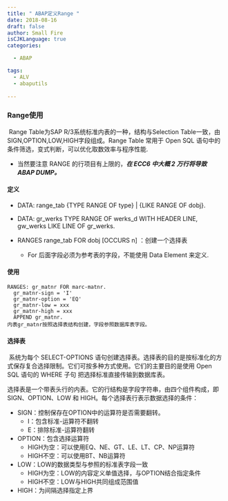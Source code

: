 ```yaml
---
title: " ABAP定义Range "
date: 2018-08-16
draft: false
author: Small Fire
isCJKLanguage: true
categories: 

  - ABAP

tags: 
  - ALV
  - abaputils
 
---
```




### Range使用

​	Range Table为SAP R/3系统标准内表的一种，结构与Selection Table一致，由SIGN,OPTION,LOW,HIGH字段组成。Range Table 常用于 Open SQL 语句中的条件筛选，变式判断，可以优化取数效率与程序性能.

- 当然要注意 RANGE 的行项目有上限的，***在 ECC6 中大概 2 万行将导致 ABAP DUMP。***

#### 定义

- DATA: range_tab {TYPE RANGE OF type} | {LIKE RANGE OF dobj}.
  
-  DATA: gr_werks TYPE RANGE OF werks_d WITH HEADER LINE,        gw_werks LIKE LINE  OF gr_werks.
  
- RANGES range_tab FOR dobj [OCCURS n] ：创建一个选择表

  - For 后面字段必须为参考表的字段，不能使用 Data Element 来定义.


#### 使用

```JS
RANGES: gr_matnr FOR marc-matnr.
  gr_matnr-sign = 'I'
  gr_matnr-option = 'EQ'
  gr_matnr-low = xxx
  gr_matnr-high = xxx
  APPEND gr_matnr.
内表gr_matnr按照选择表结构创建，字段参照数据库表字段。
```

#### 选择表

​	系统为每个 SELECT-OPTIONS 语句创建选择表。选择表的目的是按标准化的方式保存复合选择限制。它们可按多种方式使用。它们的主要目的是使用 Open SQL 语句的 WHERE 子句 把选择标准直接传输到数据库表。

​	选择表是一个带表头行的内表。它的行结构是字段字符串，由四个组件构成，即 SIGN、OPTION、LOW 和 HIGH。每个选择表行表示数据选择的条件：

- SIGN：控制保存在OPTION中的运算符是否需要翻转。
  - I：包含标准-运算符不翻转
  - E：排除标准-运算符翻转
- OPTION：包含选择运算符
  - HIGH为空：可以使用EQ、NE、GT、LE、LT、CP、NP运算符
  - HIGH不空：可以使用BT、NB运算符
- LOW：LOW的数据类型与参照的标准表字段一致
  - HIGH为空：LOW的内容定义单值选择，与OPTION结合指定条件
  - HIGH不空：LOW与HIGH共同组成范围值
- HIGH：为间隔选择指定上界